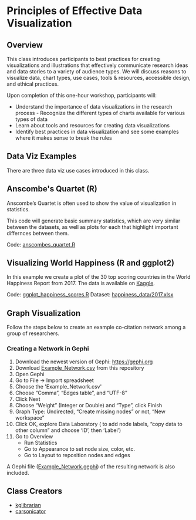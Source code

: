 # Principles of Effective Data Visualization

## Overview

This class introduces participants to best practices for creating visualizations and illustrations that effectively communicate research ideas and data stories to a variety of audience types. We will discuss reasons to visualize data, chart types, use cases, tools & resources, accessible design, and ethical practices.

Upon completion of this one-hour workshop, participants will:

- Understand the importance of data visualizations in the research process
​- Recognize the different types of charts available​ for various types of data
- Learn about tools and resources for creating data visualizations
- Identify best practices in data visualization and see some examples where it makes sense to break the rules

## Data Viz Examples

There are three data viz use cases introduced in this class.

## Anscombe's Quartet (R)

Anscombe’s Quartet is often used to show the value of visualization in statistics.

This code will generate basic summary statistics, which are very similar between the datasets, as well as plots for each that highlight important differnces between them.

Code: [anscombes_quartet.R](https://github.com/galterdatalab/principles-of-effective-data-viz/blob/main/anscombes_quartet.R)

## Visualizing World Happiness (R and ggplot2)

In this example we create a plot of the 30 top scoring countries in the World Happiness Report from 2017. The data is available on [Kaggle](https://www.kaggle.com/datasets/unsdsn/world-happiness?select=2017.csv).

Code: [ggplot_happiness_scores.R](https://github.com/galterdatalab/principles-of-effective-data-viz/blob/main/ggplot_happiness_scores.R)
Dataset: [happiness_data/2017.xlsx](https://github.com/galterdatalab/principles-of-effective-data-viz/blob/main/happiness_data/2017.xlsx)

## Graph Visualization

Follow the steps below to create an example co-citation network among a group of researchers.

### Creating a Network in Gephi

1. Download the newest version of Gephi: https://gephi.org
2. Download [Example_Network.csv](https://github.com/galterdatalab/principles-of-effective-data-viz/blob/main/Example_Network.csv) from this repository
4. Open Gephi
4. Go to File → Import spreadsheet
5. Choose the 'Example_Network.csv'
6. Choose “Comma”, “Edges table”, and “UTF-8”
7. Click Next
8. Choose “Weight” (Integer or Double) and “Type”, click Finish
9. Graph Type: Undirected, “Create missing nodes” or not, “New workspace”
10. Click OK, explore Data Laboratory ( to add node labels, “copy data to other column” and choose ‘ID’, then ‘Label’)
11. Go to Overview
    - Run Statistics
    - Go to Appearance to set node size, color, etc.
    - Go to Layout to reposition nodes and edges

A Gephi file ([Example_Network.gephi]()) of the resulting network is also included.

## Class Creators

- [kglibrarian](https://github.com/kglibrarian)
- [carsonicator](https://github.com/carsonicator)
